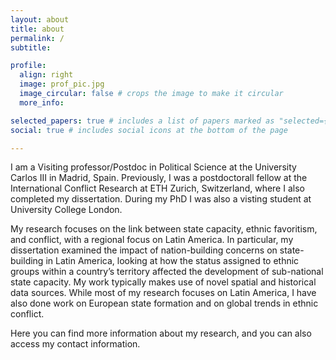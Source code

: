 ```yaml
---
layout: about
title: about
permalink: /
subtitle:  

profile:
  align: right
  image: prof_pic.jpg
  image_circular: false # crops the image to make it circular
  more_info: 

selected_papers: true # includes a list of papers marked as "selected={true}"
social: true # includes social icons at the bottom of the page

---
```


I am a Visiting professor/Postdoc in Political Science at the University Carlos III in Madrid, Spain. Previously, I was a postdoctorall fellow at the International Conflict Research at ETH Zurich, Switzerland, where I also completed my dissertation. During my PhD I was also a visting student at University College London. 

My research focuses on the link between state capacity, ethnic favoritism, and conflict, with a regional focus on Latin America. In particular, my dissertation examined the impact of nation-building concerns on state-building in Latin America, looking at how the status assigned to ethnic groups within a country’s territory affected the development of sub-national state capacity. My work typically makes use of novel spatial and historical data sources. While most of my research focuses on Latin America, I have also done work on European state formation and on global trends in ethnic conflict. 

Here you can find more information about my research, and you can also access my contact information.


